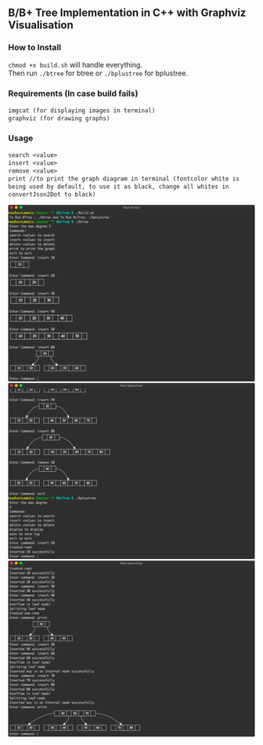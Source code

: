 ## B/B+ Tree Implementation in C++ with Graphviz Visualisation

### How to Install
`chmod +x build.sh` will handle everything.  
Then run `./btree` for btree or `./bplustree` for bplustree.  

### Requirements (In case build fails)
```
imgcat (for displaying images in terminal)
graphviz (for drawing graphs)
```
### Usage
```
search <value>
insert <value>
remove <value>
print //to print the graph diagram in terminal (fontcolor white is being used by default, to use it as black, change all whites in convertJson2Dot to black)
```

![Image](https://github.com/MadhavChoudhary/DBMS-Lab/blob/master/BB%2BTree/sample/1.png)
![Image](https://github.com/MadhavChoudhary/DBMS-Lab/blob/master/BB%2BTree/sample/2.png)
![Image](https://github.com/MadhavChoudhary/DBMS-Lab/blob/master/BB%2BTree/sample/3.png)
